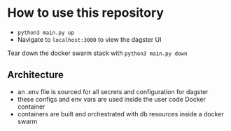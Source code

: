 # How to use this repository

- `python3 main.py up`
- Navigate to `localhost:3000` to view the dagster UI

Tear down the docker swarm stack with `python3 main.py down`

## Architecture

- an .env file is sourced for all secrets and configuration for dagster
- these configs and env vars are used inside the user code Docker container
- containers are built and orchestrated with db resources inside a docker swarm
